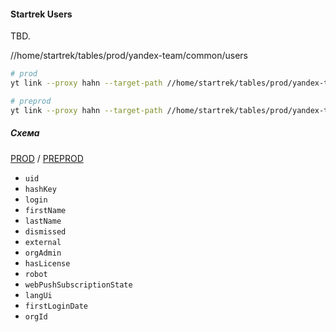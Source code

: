 #### Startrek Users

TBD.

//home/startrek/tables/prod/yandex-team/common/users
```bash
# prod
yt link --proxy hahn --target-path //home/startrek/tables/prod/yandex-team/common/users --link-path //home/cloud-dwh/data/prod/raw/yt/startrek/yandex-team/common/users

# preprod
yt link --proxy hahn --target-path //home/startrek/tables/prod/yandex-team/common/users --link-path //home/cloud-dwh/data/preprod/raw/yt/startrek/yandex-team/common/users
```

##### Схема

[PROD](https://yt.yandex-team.ru/hahn/navigation?path=//home/cloud-dwh/data/prod/raw/yt/startrek/yandex-team/common/users) / [PREPROD](https://yt.yandex-team.ru/hahn/navigation?path=//home/cloud-dwh/data/preprod/raw/yt/startrek/yandex-team/common/users)

- `uid`
- `hashKey`
- `login`
- `firstName`
- `lastName`
- `dismissed`
- `external`
- `orgAdmin`
- `hasLicense`
- `robot`
- `webPushSubscriptionState`
- `langUi`
- `firstLoginDate`
- `orgId`
